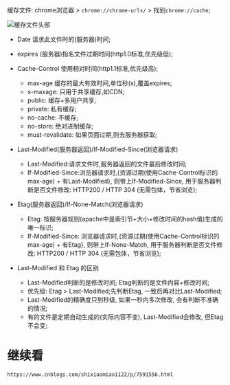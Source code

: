 缓存文件: chrome浏览器 > `chrome://chrome-urls/` > 找到`chrome://cache`;

![缓存文件头部](https://tva1.sinaimg.cn/large/006y8mN6gy1g7ltv0vhb9j30qa0d8dgg.jpg)


* Date 请求此文件时的(服务器)时间;
* expires (服务器)指名文件过期时间(http1.0标准,优先级低);
* Cache-Control 使用相对时间(http1.1标准,优先级高);
    * max-age 缓存的最大有效时间,单位秒(s),覆盖expires;
    * s-maxage: 只用于共享缓存,如CDN;
    * public: 缓存+多用户共享;
    * private: 私有缓存;
    * no-cache: 不缓存;
    * no-store: 绝对进制缓存;
    * must-revalidate: 如果页面过期,则去服务器获取;

* Last-Modified(服务器返回)/If-Modified-Since(浏览器请求)
    * Last-Modified:请求文件时,服务器返回的文件最后修改时间;
    * If-Modified-Since:浏览器请求时,{资源过期(使用Cache-Control标识的max-age) + 有Last-Modified}, 则带上If-Modified-Since, 用于服务器判断是否文件修改: HTTP200 / HTTP 304 (无需包体，节省浏览);

* Etag(服务器返回)/If-None-Match(浏览器请求)
    * Etag: 按服务器规则(apache中是索引节+大小+修改时间的hash值)生成的唯一标识;
    * If-Modified-Since: 浏览器请求时,{资源过期(使用Cache-Control标识的max-age) + 有Etag}, 则带上If-None-Match, 用于服务器判断是否文件修改: HTTP200 / HTTP 304 (无需包体，节省浏览);

* Last-Modified 和 Etag 的区别
    * Last-Modified判断的是修改时间; Etag判断的是文件内容+修改时间;
    * 优先级: Etag > Last-Modified;先判断Etag, 一致后再对比Last-Modified;
    * Last-Modified的精确度只到秒级, 如果一秒内多次修改, 会有判断不准确的情况;
    * 有的文件是定期自动生成的(实际内容不变), Last-Modified会修改, 但Etag不会变;

# 继续看
`https://www.cnblogs.com/shixiaomiao1122/p/7591556.html`